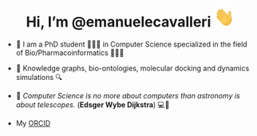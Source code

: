 <h1 align="center"> Hi, I’m @emanuelecavalleri <img src="https://raw.githubusercontent.com/ABSphreak/ABSphreak/master/gifs/Hi.gif" width="40px" height="40px" /></h1>

- 👀 I am a PhD student 👨🏻‍🎓 in Computer Science specialized in the field of Bio/Pharmacoinformatics 🧬💊🌱 

- 🔎 Knowledge graphs, bio-ontologies, molecular docking and dynamics simulations 🔍

- 💬 *Computer Science is no more about computers than astronomy is about telescopes.* (**Edsger Wybe Dijkstra**) 💻🔭

- My [ORCID](https://orcid.org/0000-0003-1973-5712)

<!---
emanuelecavalleri/emanuelecavalleri is a ✨ special ✨ repository because its `README.md` (this file) appears on your GitHub profile.
You can click the Preview link to take a look at your changes.
--->
